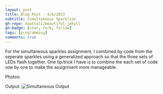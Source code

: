 ```yaml
---
layout: post
title: Blog Post - 4/4/2023
subtitle: Simultaneous Sparklies
gh-repo: daattali/beautiful-jekyll
gh-badge: [star, fork, follow]
tags: [programming]
comments: true
---
```

For the simultaneous sparkles assignment, I combined by code from the seperate sparkles using a generalized approach so that the three 
sets of LEDs flash together. One tip/trick I have is to combine the each set of code one by one to make the assignment more manageable. 

Photos:

Output:
![Simultaneous Output](https://mishalpowers.github.io/assets/img/Simultaneous.JPG)

